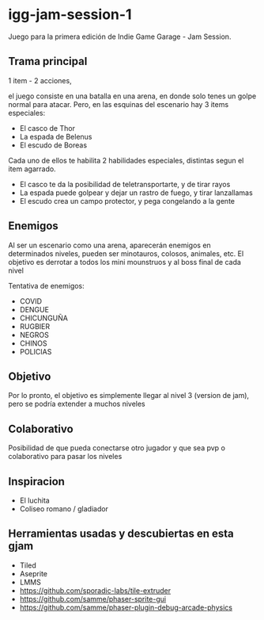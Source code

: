 # igg-jam-session-1
Juego para la primera edición de Indie Game Garage - Jam Session.

## Trama principal
1 item - 2 acciones,

el juego consiste en una batalla en una arena, en donde solo tenes un golpe normal para atacar.
Pero, en las esquinas del escenario hay 3 items especiales: 
  - El casco de Thor
  - La espada de Belenus
  - El escudo de Boreas
  
Cada uno de ellos te habilita 2 habilidades especiales, distintas segun el item agarrado.
- El casco te da la posibilidad de teletransportarte, y de tirar rayos
- La espada puede golpear y dejar un rastro de fuego, y tirar lanzallamas
- El escudo crea un campo protector, y pega congelando a la gente

## Enemigos
Al ser un escenario como una arena, aparecerán enemigos en determinados niveles, pueden ser minotauros, colosos, animales, etc.
El objetivo es derrotar a todos los mini mounstruos y al boss final de cada nivel

Tentativa de enemigos:
  - COVID
  - DENGUE
  - CHICUNGUÑA
  - RUGBIER
  - NEGROS
  - CHINOS
  - POLICIAS

## Objetivo
Por lo pronto, el objetivo es simplemente llegar al nivel 3 (version de jam), pero se podría extender a muchos niveles

## Colaborativo
Posibilidad de que pueda conectarse otro jugador y que sea pvp o colaborativo para pasar los niveles

## Inspiracion
- El luchita
- Coliseo romano / gladiador


## Herramientas usadas y descubiertas en esta gjam
- Tiled
- Aseprite
- LMMS
- https://github.com/sporadic-labs/tile-extruder
- https://github.com/samme/phaser-sprite-gui
- https://github.com/samme/phaser-plugin-debug-arcade-physics

